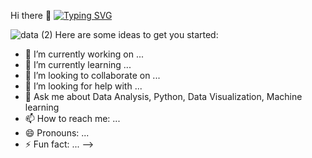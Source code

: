 Hi there 👋
[![Typing SVG](https://readme-typing-svg.demolab.com/?lines=First+line+of+text;Second+line+of+text)](https://git.io/typing-svg)


![data (2)](https://user-images.githubusercontent.com/78624637/190884537-4f3f3aea-7b1d-41bd-b659-791db2b82379.jpg)
Here are some ideas to get you started:

- 🔭 I’m currently working on ...
- 🌱 I’m currently learning ...
- 👯 I’m looking to collaborate on ...
- 🤔 I’m looking for help with ...
- 💬 Ask me about Data Analysis, Python, Data Visualization, Machine learning
- 📫 How to reach me: ...
- 😄 Pronouns: ...
- ⚡ Fun fact: ...
-->
